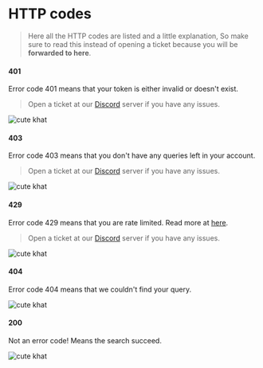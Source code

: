# HTTP codes

> Here all the HTTP codes are listed and a little explanation, So make sure to read this instead of opening a ticket because you will be **forwarded to here**.

<!-- tabs:start -->

#### **401**

Error code 401 means that your token is either invalid or doesn't exist.

> Open a ticket at our [Discord](https://namedc.org/discord) server if you have any issues.

![cute khat](https://http.cat/401)

#### **403**

Error code 403 means that you don't have any queries left in your account.

> Open a ticket at our [Discord](https://namedc.org/discord) server if you have any issues.

![cute khat](https://http.cat/403)

#### **429**

Error code 429 means that you are rate limited. Read more at [here](./api/info.md).

> Open a ticket at our [Discord](https://namedc.org/discord) server if you have any issues.

![cute khat](https://http.cat/429)

#### **404**

Error code 404 means that we couldn't find your query.

![cute khat](https://http.cat/404)

#### **200**

Not an error code! Means the search succeed.

![cute khat](https://http.cat/200)

<!-- tabs:end -->